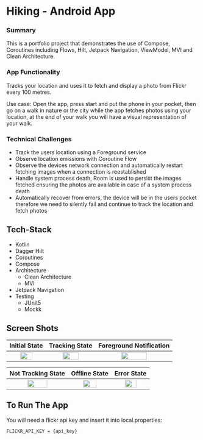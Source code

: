# Hiking - Android App

### Summary
This is a portfolio project that demonstrates the use of Compose, Coroutines including Flows, Hilt, Jetpack Navigation, ViewModel, MVI and Clean Architecture.

### App Functionality
Tracks your location and uses it to fetch and display a photo from Flickr every 100 metres.

Use case: Open the app, press start and put the phone in your pocket, then go on a walk in nature or the city while the app fetches photos using your location, at the end of your walk you will have a visual representation of your walk.

### Technical Challenges
- Track the users location using a Foreground service
- Observe location emissions with Coroutine Flow
- Observe the devices network connection and automatically restart fetching images when a connection is reestablished
- Handle system process death, Room is used to persist the images fetched ensuring the photos are available in case of a system process death
- Automatically recover from errors, the device will be in the users pocket therefore we need to silently fail and continue to track the location and fetch photos

## Tech-Stack

* Kotlin
* Dagger Hilt
* Coroutines
* Compose
* Architecture
  * Clean Architecture
  * MVI
* Jetpack Navigation 
* Testing
  * JUnit5
  * Mockk

## Screen Shots

| Initial State | Tracking State | Foreground Notification |
|     :---:     |     :---:     |     :---:     |
|<img src="https://i.imgur.com/rVAUvYe.png" width="60%" height="60%" align="centre">|<img src="https://i.imgur.com/UJHK4V6.png" width="60%" height="60%" align="centre">|<img src="https://i.imgur.com/8mwUiTO.png" width="60%" height="60%" align="centre">|

| Not Tracking State | Offline State | Error State |
|     :---:     |     :---:     |     :---:     |
 |<img src="https://i.imgur.com/WJAStK9.png" width="60%" height="60%" align="centre">|<img src="https://i.imgur.com/BICgjD1.png" width="60%" height="60%" align="centre">|<img src="https://i.imgur.com/Q6R2sXg.png" width="60%" height="60%" align="centre">|

## To Run The App
You will need a flickr api key and insert it into local.properties: <br/>
```
FLICKR_API_KEY = {api_key}
```

